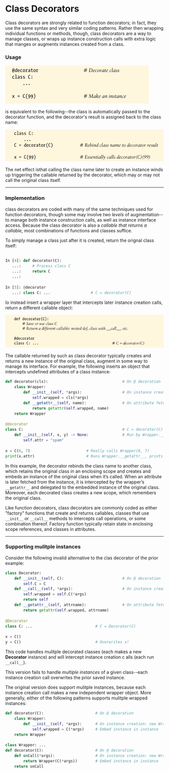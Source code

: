 # Class Decorators

Class decorators are strongly related to function decorators; in fact, they use the same syntax and very similar coding patterns. Rather then wrapping individual functions or methods, though, class decorators are a way to manage classes, or wraps up instance construction calls with extra logic that manges or augments instances created from a class.

### Usage

![decorator 9](asset/109-decorator.png)

is equivalent to the following--the class is automatically passed to the decorator function, and the decorator's result is assigned back to the class name:

![decorator 10](asset/110-decorator.png)


The net effect isthat calling the class name later to create an instance winds up triggering the callable returned by the decorator, which may or may not call the original class itself.

----------

### Implementation

class decorators are coded with many of the same techniques used for function decorators, though some may involve *two levels* of augmentation--to manage both instance construction calls, as well as instance interface access. Because the class decorator is also a *callable that returns a callable*, most combinations of functions and classes suffice.

To simply manage a class just after it is created, return the orignal class itself:

```py

In [4]: def decorator(C):
   ...:     # Process class C
   ...:     return C
   ...: 

In [5]: @decorator
   ...: class C: ...                  # C = decorator(C)

```

Io instead insert a wrapper layer that intercepts later instance creation calls, return a different callable object:

![decorator 11](asset/111-decorator.png)

The callable returned by such as class decorator typically creates and returns a new instance of the original class, augment in some way to manage its interface. For example, the following inserts an object that intercepts undefined attributes of a class instance:

```py
def decorator(cls):                                 # On @ decoration
    class Wrapper:
        def __init__(self, *args):                  # On instance creation
            self.wrapped = cls(*args)
        def __getattr__(self, name):                # On attribute fetch
            return getattr(self.wrapped, name)
    return Wrapper

@decorator
class C:                                            # C = decorator(C)
    def __init__(self, x, y) -> None:               # Run by Wrapper.__init__
        self.attr = "spam"

x = C(6, 7)                         # Really calls Wrapper(6, 7)
print(x.attr)                       # Runs Wrapper.__getattr__, prints "spam" 
```

In this example, the decorator rebinds the class name to another class, which  retains the original class in an enclosing scope and creates and embeds an instance of the original class when it’s called. When an attribute is later fetched from the instance, it is intercepted by the wrapper’s `__getattr__` and delegated to the embedded instance of the original class. Moreover, each decorated class creates a new scope, which remembers the original class.

Like function decorators, class decorators are commonly coded as either "factory" functions that create and returns callables, classes that use `__init__` or `__call__` methods to intercepts call operations, or some combination thereof. Factory function typically retain state in enclosing scope references, and classes in attributes.

----------

### Supporting mulitple instances

Consider the following invalid alternative to the clas decorator of the prior example:

```py
class Decorator:
    def __init__(self, C):                          # On @ decoration
        self.C = C 
    def __call__(self, *args):                      # On instance creation
        self.wrapped = self.C(*args)
        return self 
    def __getattr__(self, attrname):                # On attribute fetch
        return getattr(self.wrapped, attrname)
    
@Decorator
class C: ...                            # C = Decorator(C)

x = C()
y = C()                                 # Overwrites x!
```

This code handles mulitple decorated classes (each makes a new **Decorator** instance) and will intercept instance creation c alls (each run `__call__`).

This version fails to handle *multiple instances* of a given class--each instance creation call overwrites the prior saved instance.  

The original version does support mulitple instances, because each instance creation call makes a new independent wrapper object. More generally, either of the following patterns supports mulitple wrapped instances:

```py
def decorator(C):                       # On @ decoration
    class Wrapper:
        def __init__(self, *args):      # On instance creation: new Wrapper
            self.wrapped = C(*args)     # Embed instance in instance
    return Wrapper

class Wrapper: ...
def decorator(C):                       # On @ decoration
    def onCall(*args):                  # On instance creation: new Wrapper
        return Wrapper(C(*args))        # Embed instance in instance
    return onCall
```